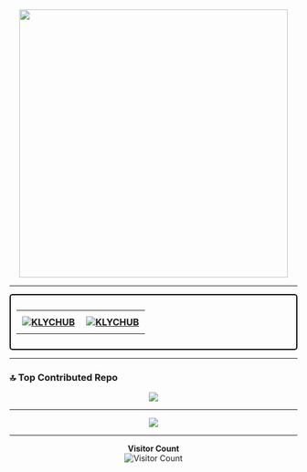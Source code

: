 <div align="center">
  <img src="https://media4.giphy.com/media/kbRb4eyCNC0aMz5x68/giphy.gif?cid=ecf05e47yisyttshy440562elw3uuo6n63o004cmnmg6azq5&rid=giphy.gif&ct=g" height="470">
</div>

<hr>

<div style="border: 2px solid black; border-radius: 5px; padding: 10px; margin: auto;">
  <table align="center" border="0" cellpadding="10">
    <tbody>
      <tr>
        <th style="padding: 10px;">
          <div align="center">
            <a target="_blank" rel="noopener noreferrer nofollow" href="https://github.com/KLYCHUB">
              <img src="https://github-readme-stats.vercel.app/api?username=KLYCHUB&show_icons=true&locale=en&hide=contribs,issues&theme=github_dark&hide_border=true" alt="KLYCHUB">
            </a>
          </div>
        </th>
        <th style="padding: 10px;">
          <div align="center">
            <a target="_blank" rel="noopener noreferrer nofollow" href="https://github.com/KLYCHUB?tab=repositories">
              <img src="https://github-readme-stats.vercel.app/api/top-langs?username=KLYCHUB&show_icons=true&locale=en&layout=compact&theme=github_dark&hide_border=true" alt="KLYCHUB">
            </a>
          </div>
        </th>
      </tr>
    </tbody>
  </table>
</div>

<hr>

### 🔝 Top Contributed Repo
<div align="center">
  <img src="https://github-contributor-stats.vercel.app/api?username=klychub&limit=5&theme=radical&combine_all_yearly_contributions=true">
</div>

---

<div align="center">
  <a href="https://visitcount.itsvg.in">
    <img src="https://visitcount.itsvg.in/api?id=klychub&icon=2&color=8">
  </a>
</div>

---

<p align="center">
  <b>Visitor Count</b><br>
  <img src="https://profile-counter.glitch.me/KLYCHUB/count.svg" alt="Visitor Count">
</p>
